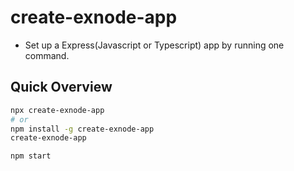 # create-exnode-app

- Set up a Express(Javascript or Typescript) app by running one command.

## Quick Overview

```sh
npx create-exnode-app
# or
npm install -g create-exnode-app
create-exnode-app

npm start
```

